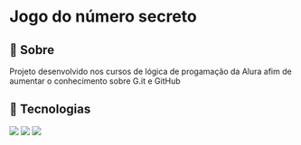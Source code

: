 <h1> Jogo do número secreto</h1>

<h2>🔖 Sobre</h2>
<p>Projeto desenvolvido nos cursos de lógica de progamação da Alura afim de aumentar o conhecimento sobre G.it e GitHub</p>

## 🚀 Tecnologias 
<div>
  <img src="https://img.shields.io/badge/HTML5-E34F26?style=for-the-badge&logo=html5&logoColor=white">
  <img src="https://img.shields.io/badge/CSS3-1572B6?style=for-the-badge&logo=css3&logoColor=white">
  <img src="https://img.shields.io/badge/JavaScript-323330?style=for-the-badge&logo=javascript&logoColor=F7DF1E">
</div>

